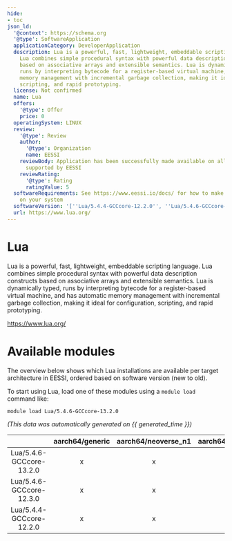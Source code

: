 ```yaml
---
hide:
- toc
json_ld:
  '@context': https://schema.org
  '@type': SoftwareApplication
  applicationCategory: DeveloperApplication
  description: Lua is a powerful, fast, lightweight, embeddable scripting language.
    Lua combines simple procedural syntax with powerful data description constructs
    based on associative arrays and extensible semantics. Lua is dynamically typed,
    runs by interpreting bytecode for a register-based virtual machine, and has automatic
    memory management with incremental garbage collection, making it ideal for configuration,
    scripting, and rapid prototyping.
  license: Not confirmed
  name: Lua
  offers:
    '@type': Offer
    price: 0
  operatingSystem: LINUX
  review:
    '@type': Review
    author:
      '@type': Organization
      name: EESSI
    reviewBody: Application has been successfully made available on all architectures
      supported by EESSI
    reviewRating:
      '@type': Rating
      ratingValue: 5
  softwareRequirements: See https://www.eessi.io/docs/ for how to make EESSI available
    on your system
  softwareVersion: '[''Lua/5.4.4-GCCcore-12.2.0'', ''Lua/5.4.6-GCCcore-12.3.0'', ''Lua/5.4.6-GCCcore-13.2.0'']'
  url: https://www.lua.org/
---
```


Lua
===


Lua is a powerful, fast, lightweight, embeddable scripting language. Lua combines simple procedural syntax with powerful data description constructs based on associative arrays and extensible semantics. Lua is dynamically typed, runs by interpreting bytecode for a register-based virtual machine, and has automatic memory management with incremental garbage collection, making it ideal for configuration, scripting, and rapid prototyping.

https://www.lua.org/
# Available modules


The overview below shows which Lua installations are available per target architecture in EESSI, ordered based on software version (new to old).

To start using Lua, load one of these modules using a `module load` command like:

```shell
module load Lua/5.4.6-GCCcore-13.2.0
```

*(This data was automatically generated on {{ generated_time }})*  

| |aarch64/generic|aarch64/neoverse_n1|aarch64/neoverse_v1|aarch64/nvidia|x86_64/generic|x86_64/amd/zen2|x86_64/amd/zen3|x86_64/amd/zen4|x86_64/intel/haswell|x86_64/intel/sapphirerapids|x86_64/intel/skylake_avx512|aarch64/nvidia/grace|
| :---: | :---: | :---: | :---: | :---: | :---: | :---: | :---: | :---: | :---: | :---: | :---: | :---: |
|Lua/5.4.6-GCCcore-13.2.0|x|x|x|-|x|x|x|x|x|x|x|x|
|Lua/5.4.6-GCCcore-12.3.0|x|x|x|-|x|x|x|x|x|x|x|x|
|Lua/5.4.4-GCCcore-12.2.0|x|x|x|-|x|x|x|x|x|x|x|x|
